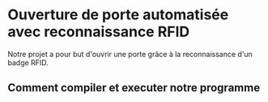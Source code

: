 # Ouverture de porte automatisée avec reconnaissance RFID

Notre projet a pour but d'ouvrir une porte grâce à la reconnaissance d'un badge RFID. 

## Comment compiler et executer notre programme
